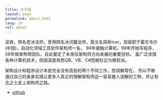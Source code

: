 ```yaml
---
title: 关于我
layout: page
permalink: about.html
lang: zh
ref: about
---
```


梁爽，网名老冰法师，曾用网名冰河魔法师，英文名简称Icer，现就职于霍尼韦尔(中国)，自动化领域工具软件架构师一名，
94年接触计算机，99年开始写程序，08年做架构带团队，自此奠定了未来往架构师方向发展的重要目标。
虽广泛涉猎各种计算机技术，但因深度熟悉QB、VB、C#而被标记为微软派。

架构设计和程序设计本是完全没有高低的两个不同工作，但误解常在，
所以不断通过自己的亲身实践让更多人真正的理解架构师这一容易被人误解的工种，并让有志之士走上架构师之路。

* [github](https://github.com/wizicer)
